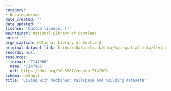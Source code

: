 ```yaml
---
category:
- Uncategorised
date_created: ''
date_updated: ''
license: 'Custom licence: []'
maintainer: National Library of Scotland
notes: ''
organization: National Library of Scotland
original_dataset_link: https://data.nls.uk/data/map-spatial-data/living-with-machines-railspace-building/
records: null
resources:
- format: '7147906'
  name: '7147906'
  url: https://doi.org/10.5281/zenodo.7147906
schema: default
title: 'Living with machines: railspace and building datasets'
---
```

